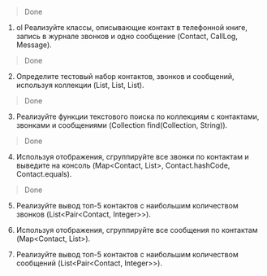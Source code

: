 >Done
1. ol Реализуйте классы, описывающие контакт в телефонной книге,
        запись в журнале звонков и одно сообщение (Contact, CallLog, Message).
>Done
2.  Определите тестовый набор контактов, звонков и сообщений,
        используя коллекции (List<Contact>, List<CallLog>, List<Message>).
>Done
3.  Реализуйте функции текстового поиска по коллекциям с контактами,
        звонками и сообщениями (Collection<Contact> find(Collection<Contact>, String)).
>Done
4.  Используя отображения, сгруппируйте все звонки по контактам
        и выведите на консоль (Map<Contact, List<CallLog>>, Contact.hashCode, Contact.equals).
>Done
5.  Реализуйте вывод топ-5 контактов с наибольшим количеством звонков (List<Pair<Contact, Integer>>).

6.  Используя отображения, сгруппируйте все сообщения по контактам (Map<Contact, List<Message>>).

7.  Реализуйте вывод топ-5 контактов с наибольшим количеством сообщений (List<Pair<Contact, Integer>>).